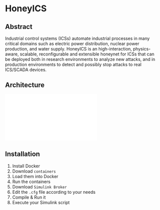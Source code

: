 
# HoneyICS

## Abstract


Industrial control systems (ICSs)  automate industrial processes in many  critical domains such as electric power distribution, nuclear power production, and water supply. 
HoneyICS is an high-interaction, physics-aware, scalable, reconfigurable  and extensible honeynet for ICSs that can be deployed both in research environments to analyze new attacks,  and in production environments to detect and possibly stop attacks to real ICS/SCADA devices. 

## Architecture
![Architecture](/images/implementazione.pdf)

## Installation

 1. Install Docker
 2. Download `containers`
 3. Load them into Docker
 4. Run the containers
 5. Download `Simulink Broker`
 6. Edit the `.cfg` file according to your needs
 7. Compile & Run it
 8. Execute your Simulink script



